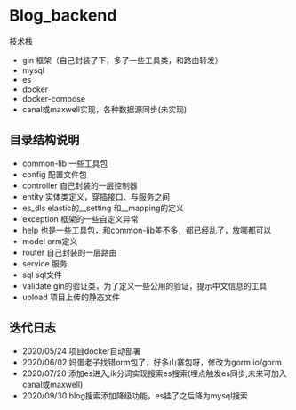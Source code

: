 # Blog_backend


技术栈

- gin 框架（自己封装了下，多了一些工具类，和路由转发）
- mysql
- es
- docker
- docker-compose
- canal或maxwell实现，各种数据源同步(未实现)


## 目录结构说明

- common-lib 一些工具包
- config 配置文件包
- controller 自己封装的一层控制器
- entity 实体类定义，穿插接口、与服务之间
- es_dls elastic的__setting 和__mapping的定义
- exception 框架的一些自定义异常
- help 也是一些工具包，和common-lib差不多，都已经乱了，放哪都可以
- model  orm定义
- router 自己封装的一层路由
- service 服务
- sql  sql文件
- validate gin的验证类，为了定义一些公用的验证，提示中文信息的工具
- upload 项目上传的静态文件



## 迭代日志

- 2020/05/24 项目docker自动部署
- 2020/06/02 妈蛋老子找错orm包了，好多山寨包呀，修改为gorm.io/gorm
- 2020/07/20 添加es进入,ik分词实现搜索es搜索(埋点触发es同步,未来可加入canal或maxwell)
- 2020/09/30 blog搜索添加降级功能，es挂了之后降为mysql搜索

